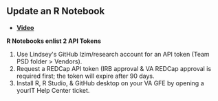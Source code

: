 ## Update an R Notebook

- [**Video**](https://dvagov.sharepoint.com/sites/teampsd_vha/_layouts/15/stream.aspx?id=%2Fsites%2Fteampsd%5Fvha%2FShared%20Documents%2Ftraining%5Fworkgroup%2FRecordings%2FAccessing%20provider%20survey%20data%20with%20R%20notebook%2D20210929%5F124540%2DMeeting%20Recording%2Emp4&referrer=Teams%2ETEAMS%2DWEB&referrerScenario=teamsSdk%2DopenFilePreview)

**R Notebooks enlist 2 API Tokens**

1. Use Lindsey's GitHub lzim/research account for an API token (Team PSD folder > Vendors).
2. Request a REDCap API token (IRB approval & VA REDCap approval is required first; the token will expire after 90 days.
3. Install R, R Studio, & GitHub desktop on your VA GFE by opening a yourIT Help Center ticket.
